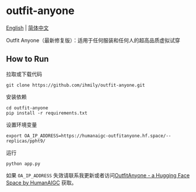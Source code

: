 # outfit-anyone
[English](https://github.com/ihmily/outfit-anyone/blob/main/README.md)  | [简体中文](https://github.com/ihmily/outfit-anyone/blob/main/README_CN.md)

Outfit Anyone（最新修复版）：适用于任何服装和任何人的超高品质虚拟试穿



## How to Run

拉取或下载代码

```
git clone https://github.com/ihmily/outfit-anyone.git
```

安装依赖

```
cd outfit-anyone
pip install -r requirements.txt
```

设置环境变量

```
export OA_IP_ADDRESS=https://humanaigc-outfitanyone.hf.space/--replicas/ppht9/
```

运行

```
python app.py
```

如果 `OA_IP_ADDRESS` 失效请联系我更新或者访问[OutfitAnyone - a Hugging Face Space by HumanAIGC](https://huggingface.co/spaces/HumanAIGC/OutfitAnyone) 获取。

